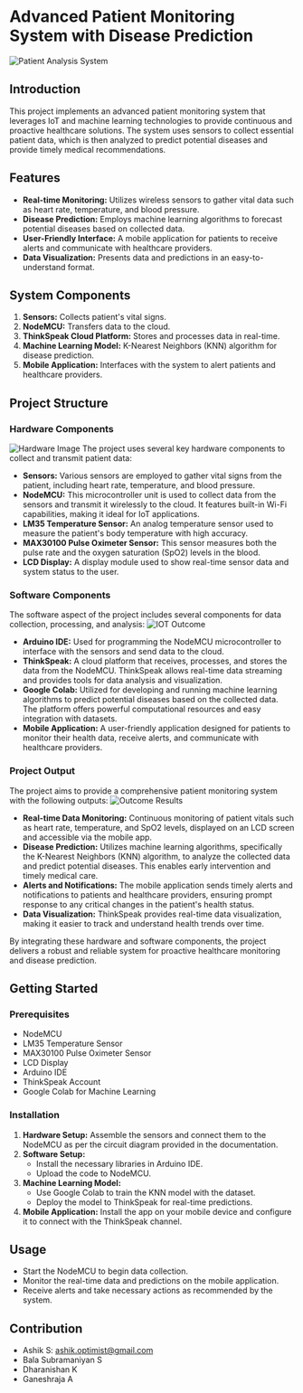 # Advanced Patient Monitoring System with Disease Prediction

![Patient Analysis System](https://github.com/Ashiksenthil/Automatic-Disease-Prediction-and-Patient-Monitoring-System./assets/119279236/0063250f-190a-4923-ae41-6f9a4b465a00)

## Introduction

This project implements an advanced patient monitoring system that leverages IoT and machine learning technologies to provide continuous and proactive healthcare solutions. The system uses sensors to collect essential patient data, which is then analyzed to predict potential diseases and provide timely medical recommendations.

## Features

- **Real-time Monitoring:** Utilizes wireless sensors to gather vital data such as heart rate, temperature, and blood pressure.
- **Disease Prediction:** Employs machine learning algorithms to forecast potential diseases based on collected data.
- **User-Friendly Interface:** A mobile application for patients to receive alerts and communicate with healthcare providers.
- **Data Visualization:** Presents data and predictions in an easy-to-understand format.

## System Components

1. **Sensors:** Collects patient's vital signs.
2. **NodeMCU:** Transfers data to the cloud.
3. **ThinkSpeak Cloud Platform:** Stores and processes data in real-time.
4. **Machine Learning Model:** K-Nearest Neighbors (KNN) algorithm for disease prediction.
5. **Mobile Application:** Interfaces with the system to alert patients and healthcare providers.

## Project Structure

### Hardware Components
![Hardware Image](https://github.com/Ashiksenthil/Automatic-Disease-Prediction-and-Patient-Monitoring-System./assets/119279236/9c242c88-1f40-478b-97d6-e9cc6bf60420)
The project uses several key hardware components to collect and transmit patient data:

- **Sensors:** Various sensors are employed to gather vital signs from the patient, including heart rate, temperature, and blood pressure.
- **NodeMCU:** This microcontroller unit is used to collect data from the sensors and transmit it wirelessly to the cloud. It features built-in Wi-Fi capabilities, making it ideal for IoT applications.
- **LM35 Temperature Sensor:** An analog temperature sensor used to measure the patient's body temperature with high accuracy.
- **MAX30100 Pulse Oximeter Sensor:** This sensor measures both the pulse rate and the oxygen saturation (SpO2) levels in the blood.
- **LCD Display:** A display module used to show real-time sensor data and system status to the user.

### Software Components

The software aspect of the project includes several components for data collection, processing, and analysis:
![IOT Outcome](https://github.com/Ashiksenthil/Automatic-Disease-Prediction-and-Patient-Monitoring-System./assets/119279236/3e28a306-fe4d-48eb-8d47-9d21000ee026)
- **Arduino IDE:** Used for programming the NodeMCU microcontroller to interface with the sensors and send data to the cloud.
- **ThinkSpeak:** A cloud platform that receives, processes, and stores the data from the NodeMCU. ThinkSpeak allows real-time data streaming and provides tools for data analysis and visualization.
- **Google Colab:** Utilized for developing and running machine learning algorithms to predict potential diseases based on the collected data. The platform offers powerful computational resources and easy integration with datasets.
- **Mobile Application:** A user-friendly application designed for patients to monitor their health data, receive alerts, and communicate with healthcare providers.

### Project Output

The project aims to provide a comprehensive patient monitoring system with the following outputs:
![Outcome Results](https://github.com/Ashiksenthil/Automatic-Disease-Prediction-and-Patient-Monitoring-System./assets/119279236/0e975674-de16-4c01-89aa-ac8d670fdc4c)
- **Real-time Data Monitoring:** Continuous monitoring of patient vitals such as heart rate, temperature, and SpO2 levels, displayed on an LCD screen and accessible via the mobile app.
- **Disease Prediction:** Utilizes machine learning algorithms, specifically the K-Nearest Neighbors (KNN) algorithm, to analyze the collected data and predict potential diseases. This enables early intervention and timely medical care.
- **Alerts and Notifications:** The mobile application sends timely alerts and notifications to patients and healthcare providers, ensuring prompt response to any critical changes in the patient's health status.
- **Data Visualization:** ThinkSpeak provides real-time data visualization, making it easier to track and understand health trends over time.

By integrating these hardware and software components, the project delivers a robust and reliable system for proactive healthcare monitoring and disease prediction.

## Getting Started

### Prerequisites

- NodeMCU
- LM35 Temperature Sensor
- MAX30100 Pulse Oximeter Sensor
- LCD Display
- Arduino IDE
- ThinkSpeak Account
- Google Colab for Machine Learning

### Installation

1. **Hardware Setup:** Assemble the sensors and connect them to the NodeMCU as per the circuit diagram provided in the documentation.
2. **Software Setup:** 
   - Install the necessary libraries in Arduino IDE.
   - Upload the code to NodeMCU.
3. **Machine Learning Model:**
   - Use Google Colab to train the KNN model with the dataset.
   - Deploy the model to ThinkSpeak for real-time predictions.
4. **Mobile Application:** Install the app on your mobile device and configure it to connect with the ThinkSpeak channel.

## Usage

- Start the NodeMCU to begin data collection.
- Monitor the real-time data and predictions on the mobile application.
- Receive alerts and take necessary actions as recommended by the system.

## Contribution
- Ashik S: [ashik.optimist@gmail.com](mailto:ashik.optimist@gmail.com)
- Bala Subramaniyan S
- Dharanishan K
- Ganeshraja A

